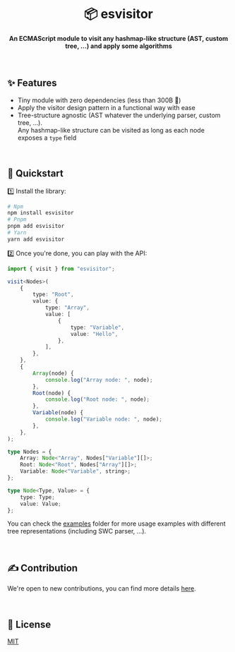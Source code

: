 <br>
<div align="center">
    <h1>📦 esvisitor</h1>
    <strong>An ECMAScript module to visit any hashmap-like structure (AST, custom tree, ...) and apply some algorithms</strong>
</div>
<br>
<br>

## ✨ Features

-   Tiny module with zero dependencies (less than 300B 🚀)
-   Apply the visitor design pattern in a functional way with ease
-   Tree-structure agnostic (AST whatever the underlying parser, custom tree, ...).  
    Any hashmap-like structure can be visited as long as each node exposes a `type` field

<br>

## 🚀 Quickstart

1️⃣ Install the library:

```bash
# Npm
npm install esvisitor
# Pnpm
pnpm add esvisitor
# Yarn
yarn add esvisitor
```

2️⃣ Once you're done, you can play with the API:

```ts
import { visit } from "esvisitor";

visit<Nodes>(
	{
		type: "Root",
		value: {
			type: "Array",
			value: [
				{
					type: "Variable",
					value: "Hello",
				},
			],
		},
	},
	{
		Array(node) {
			console.log("Array node: ", node);
		},
		Root(node) {
			console.log("Root node: ", node);
		},
		Variable(node) {
			console.log("Variable node: ", node);
		},
	},
);

type Nodes = {
	Array: Node<"Array", Nodes["Variable"][]>;
	Root: Node<"Root", Nodes["Array"][]>;
	Variable: Node<"Variable", string>;
};

type Node<Type, Value> = {
	type: Type;
	value: Value;
};
```

You can check the [examples](../examples/) folder for more usage examples with different tree representations (including SWC parser, ...).

<br>

## ✍️ Contribution

We're open to new contributions, you can find more details [here](https://github.com/adbayb/esvisitor/blob/main/CONTRIBUTING.md).

<br>

## 📖 License

[MIT](https://github.com/adbayb/esvisitor/blob/main/LICENSE "License MIT")

<br>
